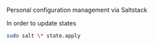 Personal configuration management via Saltstack

In order to update states
```bash
sudo salt \* state.apply
```

